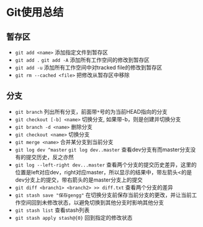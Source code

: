 # Git使用总结

## 暂存区

- ```git add <name>```
添加指定文件到暂存区
- ```git add .```  ```git add -A```
添加所有工作空间的修改到暂存区
- ```git add -u```
添加所有工作空间中对tracked file的修改到暂存区
- ```git rm --cached <file>```
把修改从暂存区中移除

## 分支

- ```git branch```
列出所有分支，前面带```*```号的为当前HEAD指向的分支
- ```git checkout [-b] <name>```
切换分支, 如果带-b，则是创建并切换分支
- ```git branch -d <name>```
删除分支
- ```git checkout <name>```
切换分支
- ```git merge <name>```
合并某分支到当前分支
- ```git log dev ^master```  ```git log dev..master```
查看dev分支有而master分支没有的提交历史，反之亦然
- ```git log --left-right dev...master```
查看两个分支的提交历史差异，这里的位置是left对应dev，right对应master，所以显示的结果中，带左箭头<的是dev分支上的提交，带右箭头的是master分支上的提交
- ```git diff <branch1> <branch2> >> diff.txt```
查看两个分支的差异
- ```git stash save "保存gengg"```
在切换分支前保存当前分支的更改，并让当前工作空间回到未修改状态，以避免切换到其他分支时影响其他分支
- ```git stash list```
查看stash列表
- ```git stash apply stash@{0}```
回到指定的修改状态
